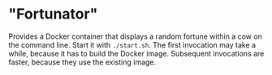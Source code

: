 # "Fortunator"

Provides a Docker container that displays a random fortune within a cow on the
command line. Start it with `./start.sh`. The first invocation may take a while,
because it has to build the Docker image. Subsequent invocations are faster,
because they use the existing image.
